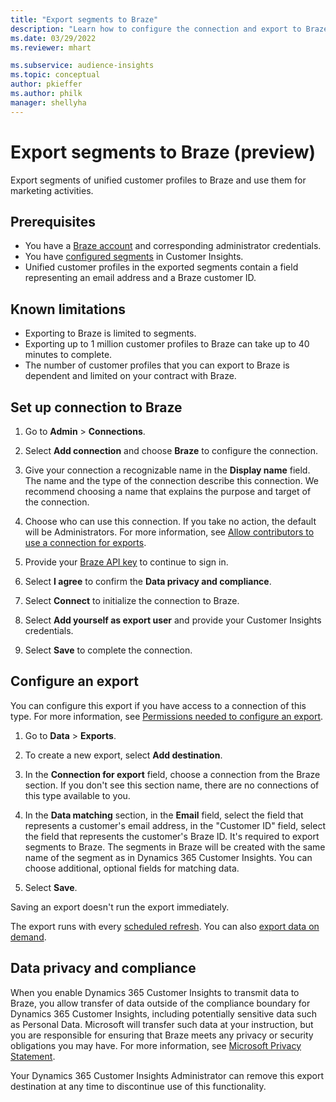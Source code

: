 ```yaml
---
title: "Export segments to Braze"
description: "Learn how to configure the connection and export to Braze."
ms.date: 03/29/2022
ms.reviewer: mhart

ms.subservice: audience-insights
ms.topic: conceptual
author: pkieffer
ms.author: philk
manager: shellyha
---
```


# Export segments to Braze (preview)

Export segments of unified customer profiles to Braze and use them for marketing activities.

## Prerequisites

-	You have a [Braze account](https://www.braze.com/) and corresponding administrator credentials.
-	You have [configured segments](segments.md) in Customer Insights.
-	Unified customer profiles in the exported segments contain a field representing an email address and a Braze customer ID. 

## Known limitations

- Exporting to Braze is limited to segments.
- Exporting up to 1 million customer profiles to Braze can take up to 40 minutes to complete. 
- The number of customer profiles that you can export to Braze is dependent and limited on your contract with Braze.

## Set up connection to Braze

1. Go to **Admin** > **Connections**.

1. Select **Add connection** and choose **Braze** to configure the connection.

1. Give your connection a recognizable name in the **Display name** field. The name and the type of the connection describe this connection. We recommend choosing a name that explains the purpose and target of the connection.

1. Choose who can use this connection. If you take no action, the default will be Administrators. For more information, see [Allow contributors to use a connection for exports](connections.md#allow-contributors-to-use-a-connection-for-exports).

1. Provide your [Braze API key](https://www.braze.com/docs/api/basics/) to continue to sign in. 

1. Select **I agree** to confirm the **Data privacy and compliance**.

1. Select **Connect** to initialize the connection to Braze.

1. Select **Add yourself as export user** and provide your Customer Insights credentials.

1. Select **Save** to complete the connection.

## Configure an export

You can configure this export if you have access to a connection of this type. For more information, see [Permissions needed to configure an export](export-destinations.md#set-up-a-new-export).

1. Go to **Data** > **Exports**.

1. To create a new export, select **Add destination**.

1. In the **Connection for export** field, choose a connection from the Braze section. If you don't see this section name, there are no connections of this type available to you.  

3. In the **Data matching** section, in the **Email** field, select the field that represents a customer's email address, in the "Customer ID" field, select the field that represents the customer's Braze ID. It's required to export segments to Braze. The segments in Braze will be created with the same name of the segment as in Dynamics 365 Customer Insights. You can choose additional, optional fields for matching data. 

1. Select **Save**.

Saving an export doesn't run the export immediately.

The export runs with every [scheduled refresh](system.md#schedule-tab). 
You can also [export data on demand](export-destinations.md#run-exports-on-demand). 


## Data privacy and compliance

When you enable Dynamics 365 Customer Insights to transmit data to Braze, you allow transfer of data outside of the compliance boundary for Dynamics 365 Customer Insights, including potentially sensitive data such as Personal Data. Microsoft will transfer such data at your instruction, but you are responsible for ensuring that Braze meets any privacy or security obligations you may have. For more information, see [Microsoft Privacy Statement](https://go.microsoft.com/fwlink/?linkid=396732).

Your Dynamics 365 Customer Insights Administrator can remove this export destination at any time to discontinue use of this functionality.

